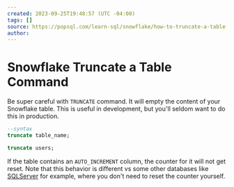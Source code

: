 ```yaml
---
created: 2023-09-25T19:48:57 (UTC -04:00)
tags: []
source: https://popsql.com/learn-sql/snowflake/how-to-truncate-a-table-in-snowflake
author: 
---
```


# Snowflake Truncate a Table Command

Be super careful with `TRUNCATE` command. It will empty the content of your Snowflake table. This is useful in development, but you'll seldom want to do this in production.

```sql
--syntax
truncate table_name;

truncate users;
```

If the table contains an `AUTO_INCREMENT` column, the counter for it will not get reset. Note that this behavior is different vs some other databases like [SQLServer](https://popsql.com/learn-sql/sql-server/how-to-alter-sequence-in-sql-server/) for example, where you don't need to reset the counter yourself.
